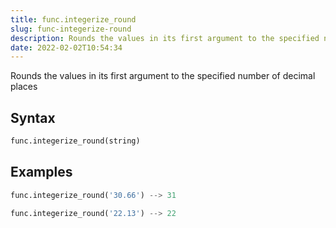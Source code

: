 ```yaml
---
title: func.integerize_round
slug: func-integerize-round
description: Rounds the values in its first argument to the specified number of decimal places
date: 2022-02-02T10:54:34
---
```


Rounds the values in its first argument to the specified number of decimal places

## Syntax
```python
func.integerize_round(string)
```

## Examples
```python
func.integerize_round('30.66') --> 31  
```
```python
func.integerize_round('22.13') --> 22
```
